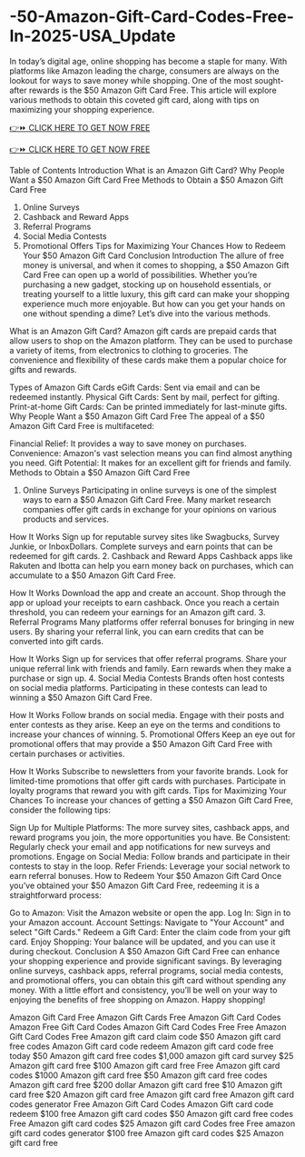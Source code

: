 # -50-Amazon-Gift-Card-Codes-Free-In-2025-USA_Update
In today’s digital age, online shopping has become a staple for many. With platforms like Amazon leading the charge, consumers are always on the lookout for ways to save money while shopping. One of the most sought-after rewards is the $50 Amazon Gift Card Free. This article will explore various methods to obtain this coveted gift card, along with tips on maximizing your shopping experience.

[👉⏩ CLICK HERE TO GET NOW FREE](https://www.onlinegkd.com/amazon/)

[👉⏩ CLICK HERE TO GET NOW FREE](https://www.onlinegkd.com/amazon/)

Table of Contents
Introduction
What is an Amazon Gift Card?
Why People Want a $50 Amazon Gift Card Free
Methods to Obtain a $50 Amazon Gift Card Free
1. Online Surveys
2. Cashback and Reward Apps
3. Referral Programs
4. Social Media Contests
5. Promotional Offers
Tips for Maximizing Your Chances
How to Redeem Your $50 Amazon Gift Card
Conclusion
Introduction
The allure of free money is universal, and when it comes to shopping, a $50 Amazon Gift Card Free can open up a world of possibilities. Whether you’re purchasing a new gadget, stocking up on household essentials, or treating yourself to a little luxury, this gift card can make your shopping experience much more enjoyable. But how can you get your hands on one without spending a dime? Let’s dive into the various methods.

What is an Amazon Gift Card?
Amazon gift cards are prepaid cards that allow users to shop on the Amazon platform. They can be used to purchase a variety of items, from electronics to clothing to groceries. The convenience and flexibility of these cards make them a popular choice for gifts and rewards.

Types of Amazon Gift Cards
eGift Cards: Sent via email and can be redeemed instantly.
Physical Gift Cards: Sent by mail, perfect for gifting.
Print-at-home Gift Cards: Can be printed immediately for last-minute gifts.
Why People Want a $50 Amazon Gift Card Free
The appeal of a $50 Amazon Gift Card Free is multifaceted:

Financial Relief: It provides a way to save money on purchases.
Convenience: Amazon's vast selection means you can find almost anything you need.
Gift Potential: It makes for an excellent gift for friends and family.
Methods to Obtain a $50 Amazon Gift Card Free
1. Online Surveys
Participating in online surveys is one of the simplest ways to earn a $50 Amazon Gift Card Free. Many market research companies offer gift cards in exchange for your opinions on various products and services.

How It Works
Sign up for reputable survey sites like Swagbucks, Survey Junkie, or InboxDollars.
Complete surveys and earn points that can be redeemed for gift cards.
2. Cashback and Reward Apps
Cashback apps like Rakuten and Ibotta can help you earn money back on purchases, which can accumulate to a $50 Amazon Gift Card Free.

How It Works
Download the app and create an account.
Shop through the app or upload your receipts to earn cashback.
Once you reach a certain threshold, you can redeem your earnings for an Amazon gift card.
3. Referral Programs
Many platforms offer referral bonuses for bringing in new users. By sharing your referral link, you can earn credits that can be converted into gift cards.

How It Works
Sign up for services that offer referral programs.
Share your unique referral link with friends and family.
Earn rewards when they make a purchase or sign up.
4. Social Media Contests
Brands often host contests on social media platforms. Participating in these contests can lead to winning a $50 Amazon Gift Card Free.

How It Works
Follow brands on social media.
Engage with their posts and enter contests as they arise.
Keep an eye on the terms and conditions to increase your chances of winning.
5. Promotional Offers
Keep an eye out for promotional offers that may provide a $50 Amazon Gift Card Free with certain purchases or activities.

How It Works
Subscribe to newsletters from your favorite brands.
Look for limited-time promotions that offer gift cards with purchases.
Participate in loyalty programs that reward you with gift cards.
Tips for Maximizing Your Chances
To increase your chances of getting a $50 Amazon Gift Card Free, consider the following tips:

Sign Up for Multiple Platforms: The more survey sites, cashback apps, and reward programs you join, the more opportunities you have.
Be Consistent: Regularly check your email and app notifications for new surveys and promotions.
Engage on Social Media: Follow brands and participate in their contests to stay in the loop.
Refer Friends: Leverage your social network to earn referral bonuses.
How to Redeem Your $50 Amazon Gift Card
Once you’ve obtained your $50 Amazon Gift Card Free, redeeming it is a straightforward process:

Go to Amazon: Visit the Amazon website or open the app.
Log In: Sign in to your Amazon account.
Account Settings: Navigate to "Your Account" and select "Gift Cards."
Redeem a Gift Card: Enter the claim code from your gift card.
Enjoy Shopping: Your balance will be updated, and you can use it during checkout.
Conclusion
A $50 Amazon Gift Card Free can enhance your shopping experience and provide significant savings. By leveraging online surveys, cashback apps, referral programs, social media contests, and promotional offers, you can obtain this gift card without spending any money. With a little effort and consistency, you’ll be well on your way to enjoying the benefits of free shopping on Amazon. Happy shopping!

Amazon Gift Card Free
Amazon Gift Cards Free
Amazon Gift Card Codes
Amazon Free Gift Card Codes
Amazon Gift Card Codes Free
Free Amazon Gift Card Codes
Free Amazon gift card claim code
$50 Amazon gift card free codes
Amazon Gift card code redeem
Amazon gift card code free today
$50 Amazon gift card free codes
$1,000 amazon gift card survey
$25 Amazon gift card free
$100 Amazon gift card free
Free Amazon gift card codes
$1000 Amazon gift card free
$50 Amazon gift card free codes
Amazon gift card free
$200 dollar Amazon gift card free
$10 Amazon gift card free
$20 Amazon gift card free
Amazon gift card free
Amazon gift card codes generator
Free Amazon Gift Card Codes
Amazon Gift card code redeem
$100 free Amazon gift card codes
$50 Amazon gift card free codes
Free Amazon gift card codes
$25 Amazon gift card Codes free
Free amazon gift card codes generator
$100 free Amazon gift card codes
$25 Amazon gift card free
